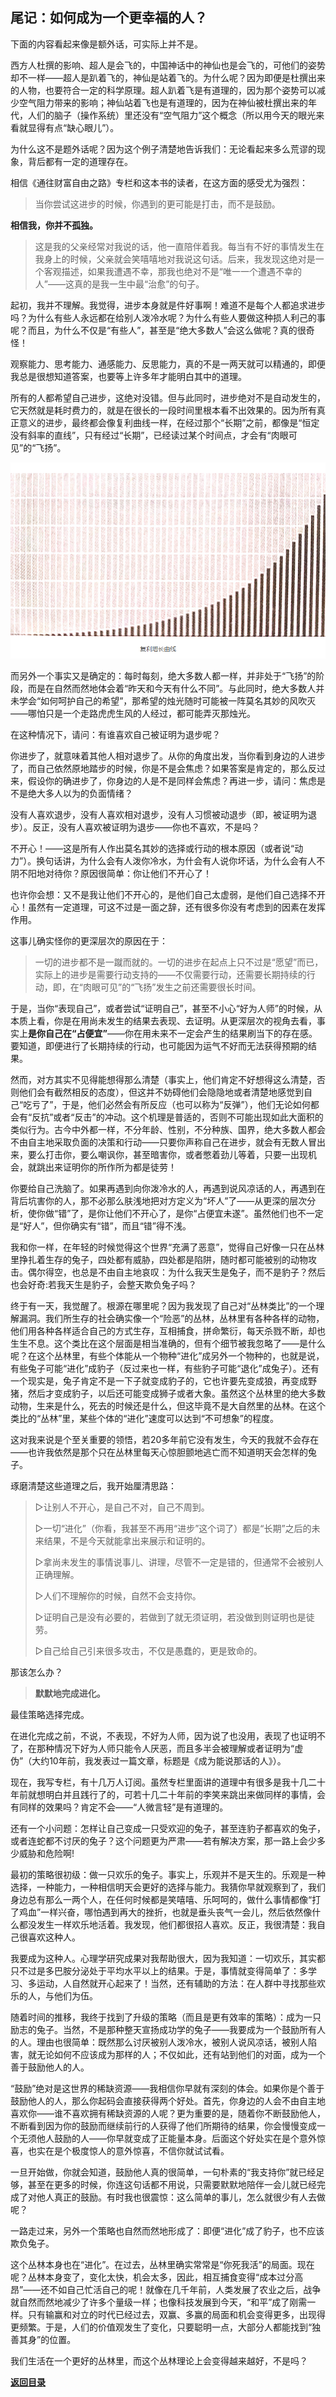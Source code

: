 ## 尾记：如何成为一个更幸福的人？

下面的内容看起来像是额外话，可实际上并不是。

西方人杜撰的影响、超人是会飞的，中国神话中的神仙也是会飞的，可他们的姿势却不一样——超人是趴着飞的，神仙是站着飞的。为什么呢？因为即便是杜撰出来的人物，也要符合一定的科学原理。超人趴着飞是有道理的，因为那个姿势可以减少空气阻力带来的影响；神仙站着飞也是有道理的，因为在神仙被杜撰出来的年代，人们的脑子（操作系统）里还没有“空气阻力”这个概念（所以用今天的眼光来看就显得有点“缺心眼儿”）。

为什么这不是题外话呢？因为这个例子清楚地告诉我们：无论看起来多么荒谬的现象，背后都有一定的道理存在。

相信《通往财富自由之路》专栏和这本书的读者，在这方面的感受尤为强烈：

> 当你尝试这进步的时候，你遇到的更可能是打击，而不是鼓励。

**相信我，你并不孤独。**

> 这是我的父亲经常对我说的话，他一直陪伴着我。每当有不好的事情发生在我身上的时候，父亲就会笑嘻嘻地对我说这句话。后来，我发现这绝对是一个客观描述，如果我遭遇不幸，那我也绝对不是“唯一一个遭遇不幸的人”——这真的是我一生中最“治愈”的句子。

起初，我并不理解。我觉得，进步本身就是件好事啊！难道不是每个人都追求进步吗？为什么有些人永远都在给别人泼冷水呢？为什么有些人要做这种损人利己的事呢？而且，为什么不仅是“有些人”，甚至是“绝大多数人”会这么做呢？真的很奇怪！

观察能力、思考能力、通感能力、反思能力，真的不是一两天就可以精通的，即便我总是很想知道答案，也要等上许多年才能明白其中的道理。

所有的人都希望自己进步，这绝对没错。但与此同时，进步绝对不是自动发生的，它天然就是耗时费力的，就是在很长的一段时间里根本看不出效果的。因为所有真正意义的进步，最终都会像复利曲线一样，在经过那个“长期”之前，都像是“恒定没有斜率的直线”，只有经过“长期”，已经读过某个时间点，才会有“肉眼可见”的“飞扬”。

![image](images/image.png)

而另外一个事实又是确定的：每时每刻，绝大多数人都一样，并非处于“飞扬”的阶段，而是在自然而然地体会着“昨天和今天有什么不同”。与此同时，绝大多数人并未学会“如何呵护自己的希望”，那希望的烛光随时可能被一阵莫名其妙的风吹灭——哪怕只是一个走路虎虎生风的人经过，都可能弄灭那烛光。

在这种情况下，请问：有谁喜欢自己被证明为退步呢？

你进步了，就意味着其他人相对退步了。从你的角度出发，当你看到身边的人进步了，而自己依然原地踏步的时候，你是不是会焦虑？如果答案是肯定的，那么反过来，假设你的确进步了，你身边的人是不是同样会焦虑？再进一步，请问：焦虑是不是绝大多人以为的负面情绪？

没有人喜欢退步，没有人喜欢相对退步，没有人习惯被动退步（即，被证明为退步）。反正，没有人喜欢被证明为退步——你也不喜欢，不是吗？

不开心！——这是所有人作出莫名其妙的选择或行动的根本原因（或者说“动力”）。换句话讲，为什么会有人泼你冷水，为什会有人说你坏话，为什么会有人不阴不阳地对待你？原因很简单：你让他们不开心了！

也许你会想：又不是我让他们不开心的，是他们自己太虚弱，是他们自己选择不开心！虽然有一定道理，可这不过是一面之辞，还有很多你没有考虑到的因素在发挥作用。

这事儿确实怪你的更深层次的原因在于：

> 一切的进步都不是一蹴而就的。一切的进步在起点上只不过是“愿望”而已，实际上的进步是需要行动支持的——不仅需要行动，还需要长期持续的行动，即，在“肉眼可见”的“飞扬”发生之前还需要很长时间。

于是，当你“表现自己”，或者尝试“证明自己”，甚至不小心“好为人师”的时候，从本质上看，你是在用尚未发生的结果去表现、去证明。从更深层次的视角去看，事实上**是你自己在“占便宜”**——你在用未来不一定会产生的结果刷当下的存在感。要知道，即便进行了长期持续的行动，也可能因为运气不好而无法获得预期的结果。

然而，对方其实不见得能想得那么清楚（事实上，他们肯定不好想得这么清楚，否则他们会有截然相反的态度），但这并不妨碍他们会隐隐地或者清楚地感觉到自己“吃亏了”，于是，他们必然会有所反应（也可以称为“反弹”），他们无论如何都会有“反抗”或者“反击”的冲动。这个机理是普适的，否则不可能出现如此大面积的类似行为。古今中外都一样，不分年龄、性别，不分种族、国界，绝大多数人都会不由自主地采取负面的决策和行动——只要你声称自己在进步，就会有无数人冒出来，要么打击你，要么嘲讽你，甚至暗害你，或者憋着劲儿等着，只要一出现机会，就跳出来证明你的所作所为都是徒劳！

你要给自己洗脑了。如果再遇到向你泼冷水的人，再遇到说风凉话的人，再遇到在背后坑害你的人，那不必那么肤浅地把对方定义为“坏人”了——从更深的层次分析，使你做“错”了，是你让他们不开心了，是你“占便宜未遂”。虽然他们也不一定是“好人”，但你确实有“错”，而且“错”得不浅。

我和你一样，在年轻的时候觉得这个世界“充满了恶意”，觉得自己好像一只在丛林里挣扎着生存的兔子，四处都有威胁，四处都是陷阱，随时都可能被别的动物攻击。偶尔得空，也总是不由自主地哀叹：为什么我天生是兔子，而不是豹子？然后也会好奇:若我天生是豹子，会整天欺负兔子吗？

终于有一天，我觉醒了。根源在哪里呢？因为我发现了自己对“丛林类比”的一个理解漏洞。我们所生存的社会确实像一个“险恶”的丛林，丛林里有各种各样的动物，他们用各种各样适合自己的方式生存，互相捕食，拼命繁衍，每天杀戮不断，却也生生不息。这个类比在这个层面是相当准确的，但有个细节被我忽略了——是什么呢？在这个丛林里，有些个体能从一个物种“进化”成另外一个物种的，也就是说，有些兔子可能“进化”成豹子（反过来也一样，有些豹子可能“退化”成兔子）。还有一个现实是，兔子肯定不是一下子就变成豹子的，它也许要先变成狼，再变成野猪，然后才变成豹子，以后还可能变成狮子或者大象。虽然这个丛林里的绝大多数动物，生来是什么，死去的时候还是什么，但这毕竟不是大自然里的丛林。在这个类比的“丛林”里，某些个体的“进化”速度可以达到“不可想象”的程度。

这对我来说是个至关重要的领悟，若20多年前它没有发生，今天的我就不会存在——也许我依然是那个只在丛林里每天心惊胆颤地逃亡而不知道明天会怎样的兔子。

琢磨清楚这些道理之后，我开始厘清思路：

> ▷让别人不开心，是自己不对，自己不周到。
>
> ▷一切“进化”（你看，我甚至不再用“进步”这个词了）都是“长期”之后的未来结果，不是今天就能拿出来展示和证明的。
>
> ▷拿尚未发生的事情说事儿、讲理，尽管不一定是错的，但通常不会被别人正确理解。
>
> ▷人们不理解你的时候，自然不会支持你。
>
> ▷证明自己是没有必要的，若做到了就无须证明，若没做到则证明也是徒劳。
>
> ▷自己给自己引来很多攻击，不仅是愚蠢的，更是致命的。

那该怎么办？

> **默默地完成进化。**

最佳策略选择完成。

在进化完成之前，不说，不表现，不好为人师，因为说了也没用，表现了也证明不了，在那种情况下好为人师只能令人厌恶，而且多半会被理解或者证明为“虚伪”（大约10年前，我发表过一篇文章，标题是《成为能说那话的人》）。

现在，我写专栏，有十几万人订阅。虽然专栏里面讲的道理中有很多是我十几二十年前就想明白并且践行了的，可若十几二十年前的李笑来跳出来做同样的事情，会有同样的效果吗？肯定不会——“人微言轻”是有道理的。

还有一个小问题：怎样让自己变成一只受欢迎的兔子，甚至连豹子都喜欢的兔子，或者连蛇都不讨厌的兔子？这个问题更为严肃——若有解决方案，那一路上会少多少威胁和危险啊!

最初的策略很初级：做一只欢乐的兔子。事实上，乐观并不是天生的。乐观是一种选择，一种能力，一种相信明天会更好的选择与能力。我猜你早就观察到了，我们身边总有那么一两个人，在任何时候都是笑嘻嘻、乐呵呵的，做什么事情都像“打了鸡血”一样兴奋，哪怕遇到再大的挫折，也就是垂头丧气一会儿，然后依然像什么都没发生一样欢乐地活着。我发现，他们都很招人喜欢。反正，我很清楚：我自己很喜欢这种人。

我要成为这种人。心理学研究成果对我帮助很大，因为我知道：一切欢乐，其实都只不过是多巴胺分泌处于平均水平以上的结果。于是，事情就变得简单了：多学习、多运动，人自然就开心起来了！当然，还有辅助的方法：在人群中寻找那些欢乐的人，与他们为伍。

随着时间的推移，我终于找到了升级的策略（而且是更有效率的策略）：成为一只励志的兔子。当然，不是那种整天宣扬成功学的兔子——我要成为一个鼓励所有人的人。理由也很简单：既然那么讨厌被别人泼冷水，被别人说风凉话，被别人陷害，就无论如何不应该成为那样的人；不仅如此，还有站到他们的对面，成为一个善于鼓励他人的人。

“鼓励”绝对是这世界的稀缺资源——我相信你早就有深刻的体会。如果你是个善于鼓励他人的人，那么你起码会直接获得两个好处。首先，你身边的人会不由自主地喜欢你——谁不喜欢拥有稀缺资源的人呢？更为重要的是，随着你不断鼓励他人，不断看到因为你的鼓励而继续前行的人获得了他们所期待的结果，你会慢慢变成一个无须他人鼓励的人——你早就变成了正能量本身。后面这个好处实在是个意外惊喜，也实在是个极度惊人的意外惊喜，不信你就试试看。

一旦开始做，你就会知道，鼓励他人真的很简单，一句朴素的“我支持你”就已经足够，甚至在更多的时候，你连这句话都不用说，只需要默默地陪伴一会儿就已经完成了对他人真正的鼓励。有时我也很震惊：这么简单的事儿，怎么就很少有人去做呢？

一路走过来，另外一个策略也自然而然地形成了：即便“进化”成了豹子，也不应该欺负兔子。

这个丛林本身也在“进化”。在过去，丛林里确实常常是“你死我活”的局面。现在呢？丛林本身变了，变化太快，机会太多，因此，相互捕食变得“成本过分高昂”——还不如自己忙活自己的呢！就像在几千年前，人类发展了农业之后，战争就自然而然地减少了许多个量级一样；也像科技发展到今天，“和平”成了刚需一样。只有输赢和对立的时代已经过去，双赢、多赢的局面和机会变得更多，出现得更频繁。于是，人们的价值观发生了变化，只要聪明一点，大部分人都能找到“独善其身”的位置。

我们生活在一个更好的丛林里，而这个丛林理论上会变得越来越好，不是吗？


[**返回目录**](./menu.md)
